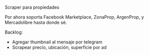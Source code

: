 Scraper para propiedades

Por ahora soporta Facebook Marketplace, ZonaProp, ArgenProp, y Mercadolibre hasta donde sé.

Backlog:

- Agregar thumbnail al mensaje por telegram 
- Scrapear precio, ubicación, superficie por ad

